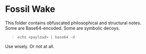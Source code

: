 # Fossil Wake

This folder contains obfuscated philosophical and structural notes.  
Some are Base64-encoded. Some are symbolic decoys.  

> `echo <payload> | base64 -d`

Use wisely. Or not at all.
